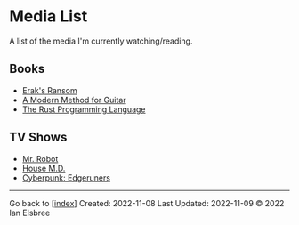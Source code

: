 # Media List

A list of the media I'm currently watching/reading.

## Books

- [Erak's Ransom](https://archive.org/details/eraksransom0000flan/page/120/mode/2up?view=theater)
- [A Modern Method for Guitar](attachments/A_Modern_Method_for_Guitar_Volume_1.pdf)
- [The Rust Programming Language](https://rust-book.cs.brown.edu/ch06-01-defining-an-enum.html)

## TV Shows

- [Mr. Robot](https://www.amazon.com/gp/video/detail/B00YBX664Q/ref=atv_dp_season_select_s1)
- [House M.D.](https://www.amazon.com/gp/video/detail/B00C15T422/ref=atv_hm_hom_1_c_lZOsi7_2_2)
- [Cyberpunk: Edgeruners](https://www.netflix.com/browse?jbv=81054853)

---
Go back to [[index]]
Created: 2022-11-08
Last Updated: 2022-11-09
© 2022 Ian Elsbree

[//begin]: # "Autogenerated link references for markdown compatibility"
[index]: index "Home Page"
[//end]: # "Autogenerated link references"
